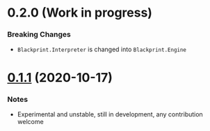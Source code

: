 # 0.2.0 (Work in progress)

### Breaking Changes
- `Blackprint.Interpreter` is changed into `Blackprint.Engine`

# [0.1.1](https://github.com/Blackprint/Blackprint/releases/tag/v0.1.1) (2020-10-17)

### Notes
- Experimental and unstable, still in development, any contribution welcome